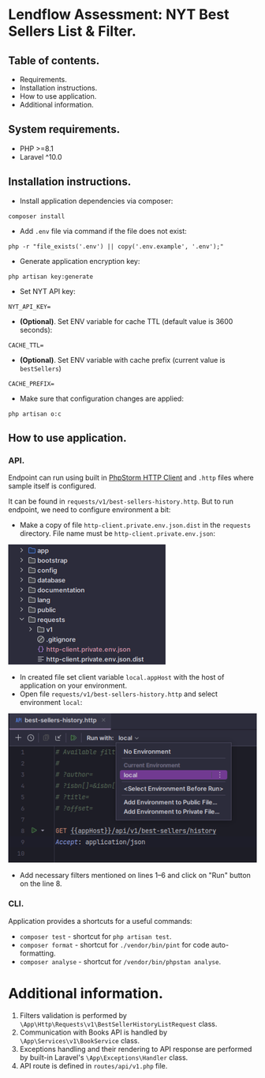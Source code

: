 # Lendflow Assessment: NYT Best Sellers List & Filter.

## Table of contents.
- Requirements.
- Installation instructions.
- How to use application.
- Additional information.

## System requirements.
- PHP >=8.1
- Laravel ^10.0

## Installation instructions.

- Install application dependencies via composer:
```shell script
composer install
```

- Add `.env` file via command if the file does not exist:
```shell script
php -r "file_exists('.env') || copy('.env.example', '.env');"
```

- Generate application encryption key:
```shell script
php artisan key:generate
```

- Set NYT API key:
```dotenv
NYT_API_KEY=
```

- **(Optional)**. Set ENV variable for cache TTL (default value is 3600 seconds):
```dotenv
CACHE_TTL=
```

- **(Optional)**. Set ENV variable with cache prefix (current value is `bestSellers`)
```dotenv
CACHE_PREFIX=
```

- Make sure that configuration changes are applied:
```shell
php artisan o:c
```
## How to use application.

### API.
Endpoint can run using built in 
[PhpStorm HTTP Client](https://www.jetbrains.com/help/phpstorm/http-client-in-product-code-editor.html) and
`.http` files where sample itself is configured.

It can be found in `requests/v1/best-sellers-history.http`. But to run endpoint, we need to configure
 environment a bit:
- Make a copy of file `http-client.private.env.json.dist` in the `requests` directory. File name
must be `http-client.private.env.json`:

![http-client.private.env.json.png](documentation/images/http-env-file.png)

- In created file set client variable `local.appHost` with the host of application on your environment.
- Open file `requests/v1/best-sellers-history.http` and select environment `local`:

![environment-selection.png](documentation/images/environment-selection.png)

- Add necessary filters mentioned on lines 1–6 and click on "Run" button on the line 8.

### CLI.

Application provides a shortcuts for a useful commands:
* `composer test` - shortcut for `php artisan test`.
* `composer format` - shortcut for `./vendor/bin/pint` for code auto-formatting.
* `composer analyse` - shortcut for `/vendor/bin/phpstan analyse`.

# Additional information.

1. Filters validation is performed by `\App\Http\Requests\v1\BestSellerHistoryListRequest` class.
2. Communication with Books API is handled by `\App\Services\v1\BookService` class.
3. Exceptions handling and their rendering to API response are performed by built-in Laravel's 
   `\App\Exceptions\Handler` class.
4. API route is defined in `routes/api/v1.php` file.
